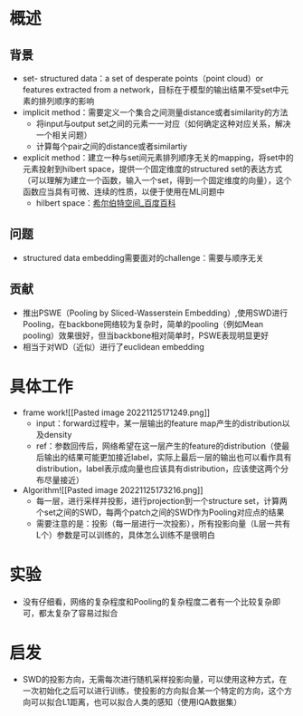 # 概述
## 背景
- set- structured data：a set of desperate points（point cloud）or features extracted from a network，目标在于模型的输出结果不受set中元素的排列顺序的影响
- implicit method：需要定义一个集合之间测量distance或者similarity的方法
	- 将input与output set之间的元素一一对应（如何确定这种对应关系，解决一个相关问题）
	- 计算每个pair之间的distance或者similartiy
- explicit method：建立一种与set间元素排列顺序无关的mapping，将set中的元素投射到hilbert space，提供一个固定维度的structured set的表达方式（可以理解为建立一个函数，输入一个set，得到一个固定维度的向量），这个函数应当具有可微、连续的性质，以便于使用在ML问题中
	- hilbert space：[希尔伯特空间_百度百科](https://baike.baidu.com/item/%E5%B8%8C%E5%B0%94%E4%BC%AF%E7%89%B9%E7%A9%BA%E9%97%B4/5630049)
## 问题
- structured data embedding需要面对的challenge：需要与顺序无关
## 贡献
- 推出PSWE（Pooling by Sliced-Wasserstein Embedding）,使用SWD进行Pooling，在backbone网络较为复杂时，简单的pooling（例如Mean pooling）效果很好，但当backbone相对简单时，PSWE表现明显更好
- 相当于对WD（近似）进行了euclidean embedding
# 具体工作
- frame work![[Pasted image 20221125171249.png]]
	- input：forward过程中，某一层输出的feature map产生的distribution以及density
	- ref：参数回传后，网络希望在这一层产生的feature的distribution（使最后输出的结果可能更加接近label，实际上最后一层的输出也可以看作具有distribution，label表示成向量也应该具有distribution，应该使这两个分布尽量接近）
- Algorithm![[Pasted image 20221125173216.png]]
	- 每一层，进行采样并投影，进行projection到一个structure set，计算两个set之间的SWD，每两个patch之间的SWD作为Pooling对应点的结果
	- 需要注意的是：投影（每一层进行一次投影），所有投影向量（L层一共有L个）参数是可以训练的，具体怎么训练不是很明白
# 实验
- 没有仔细看，网络的复杂程度和Pooling的复杂程度二者有一个比较复杂即可，都太复杂了容易过拟合
# 启发
- SWD的投影方向，无需每次进行随机采样投影向量，可以使用这种方式，在一次初始化之后可以进行训练，使投影的方向拟合某一个特定的方向，这个方向可以拟合L1距离，也可以拟合人类的感知（使用IQA数据集）